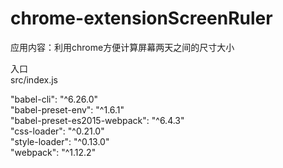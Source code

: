 # chrome-extensionScreenRuler
应用内容：利用chrome方便计算屏幕两天之间的尺寸大小   


入口     
src/index.js    


"babel-cli": "^6.26.0"    
"babel-preset-env": "^1.6.1"    
"babel-preset-es2015-webpack": "^6.4.3"    
"css-loader": "^0.21.0"    
"style-loader": "^0.13.0"   
"webpack": "^1.12.2"    
